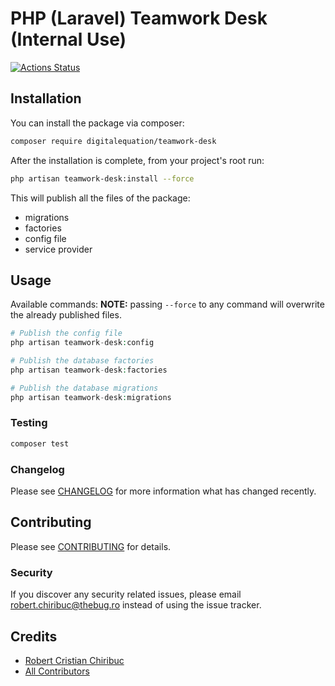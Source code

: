# PHP (Laravel) Teamwork Desk (Internal Use)

[![Actions Status](https://github.com/digitalequation/teamwork-desk/workflows/Run%20Tests/badge.svg)](https://github.com/digitalequation/teamwork-desk/actions)

## Installation

You can install the package via composer:

```bash
composer require digitalequation/teamwork-desk
```

After the installation is complete, from your project's root run:
```bash
php artisan teamwork-desk:install --force
```

This will publish all the files of the package:
- migrations
- factories
- config file
- service provider

## Usage

Available commands:
**NOTE:** passing `--force` to any command will overwrite the already published files.
``` php
# Publish the config file
php artisan teamwork-desk:config

# Publish the database factories 
php artisan teamwork-desk:factories

# Publish the database migrations
php artisan teamwork-desk:migrations
```

### Testing

``` bash
composer test
```

### Changelog

Please see [CHANGELOG](CHANGELOG.md) for more information what has changed recently.

## Contributing

Please see [CONTRIBUTING](CONTRIBUTING.md) for details.

### Security

If you discover any security related issues, please email robert.chiribuc@thebug.ro instead of using the issue tracker.

## Credits

- [Robert Cristian Chiribuc](https://github.com/chiribuc)
- [All Contributors](../../contributors)
